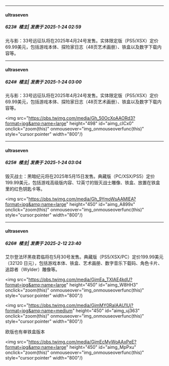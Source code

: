 ﻿
*****

####  ultraseven  
##### 623#         楼主| 发表于 2025-1-24 02:59

光与影：33号远征队将在2025年4月24号发售。实体限定版（PS5/XSX）定价69.99美元，包括游戏本体、探险家日志（48页艺术画册）、铁盒以及数字下载内容等。

*****

####  ultraseven  
##### 624#         楼主| 发表于 2025-1-24 03:00

光与影：33号远征队将在2025年4月24号发售。实体限定版（PS5/XSX）定价69.99美元，包括游戏本体、探险家日志（48页艺术画册）、铁盒以及数字下载内容等。

<img src="https://pbs.twimg.com/media/Gh_50OcXoAAORd3?format=jpg&amp;name=large" height="498" id="aimg_cICx0" onclick="zoom(this)" onmouseover="img_onmouseoverfunc(this)" style="cursor:pointer" width="800"/)

*****

####  ultraseven  
##### 625#         楼主| 发表于 2025-1-24 03:04

毁灭战士：黑暗纪元将在2025年5月15日发售。典藏版（PC/XSX/PS5）定价199.99美元，包括游戏高级版内容、12英寸的毁灭战士雕像、铁盒、放置在铁盒里的红色钥匙卡等。

<img src="https://pbs.twimg.com/media/Gh_9YmoWsAAMlEA?format=jpg&amp;name=large" height="450" id="aimg_A899x" onclick="zoom(this)" onmouseover="img_onmouseoverfunc(this)" style="cursor:pointer" width="800"/)

*****

####  ultraseven  
##### 626#         楼主| 发表于 2025-2-12 23:40

艾尔登法环黑夜君临将在5月30号发售。典藏版（PS5/XSX/PC）定价199.99美元（32120 日元），包括游戏本体、铁盒、艺术画册、数字音乐下载码、角色卡片、追踪者（Wylder）雕像等。

<img src="https://pbs.twimg.com/media/GjmEa_TXIAE4kdU?format=jpg&amp;name=large" height="450" id="aimg_W8HH3" onclick="zoom(this)" onmouseover="img_onmouseoverfunc(this)" style="cursor:pointer" width="800"/)

<img src="https://pbs.twimg.com/media/GjmMY0RaIAAU1Uj?format=jpg&amp;name=medium" height="450" id="aimg_uj363" onclick="zoom(this)" onmouseover="img_onmouseoverfunc(this)" style="cursor:pointer" width="800"/)

欧版也有单铁盒版本

<img src="https://pbs.twimg.com/media/GjmEcMyWoAAxPeE?format=jpg&amp;name=large" height="450" id="aimg_MpPxu" onclick="zoom(this)" onmouseover="img_onmouseoverfunc(this)" style="cursor:pointer" width="800"/)

